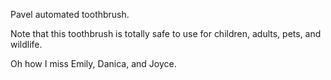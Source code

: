 Pavel automated toothbrush.

Note that this toothbrush is totally safe to use for children, adults, pets, and wildlife.

Oh how I miss Emily, Danica, and Joyce.
